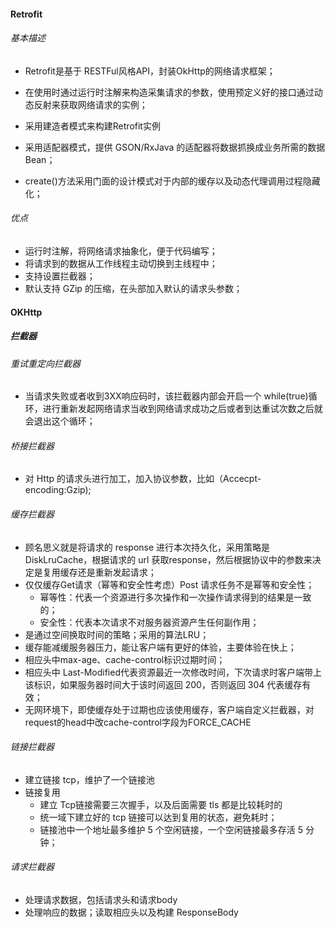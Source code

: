 #### Retrofit

###### 基本描述

- Retrofit是基于 RESTFul风格API，封装OkHttp的网络请求框架；
- 在使用时通过运行时注解来构造采集请求的参数，使用预定义好的接口通过动态反射来获取网络请求的实例；

- 采用建造者模式来构建Retrofit实例
- 采用适配器模式，提供 GSON/RxJava 的适配器将数据抓换成业务所需的数据 Bean；
- create()方法采用门面的设计模式对于内部的缓存以及动态代理调用过程隐藏化；

###### 优点

- 运行时注解，将网络请求抽象化，便于代码编写；
- 将请求到的数据从工作线程主动切换到主线程中；
- 支持设置拦截器；
- 默认支持 GZip 的压缩，在头部加入默认的请求头参数；

#### OKHttp

##### 拦截器

###### 重试重定向拦截器

- 当请求失败或者收到3XX响应码时，该拦截器内部会开启一个 while(true)循环，进行重新发起网络请求当收到网络请求成功之后或者到达重试次数之后就会退出这个循环；

###### 桥接拦截器

- 对 Http 的请求头进行加工，加入协议参数，比如（Accecpt-encoding:Gzip);

###### 缓存拦截器

- 顾名思义就是将请求的 response 进行本次持久化，采用策略是DiskLruCache，根据请求的 url 获取response，然后根据协议中的参数来决定是复用缓存还是重新发起请求；
- 仅仅缓存Get请求（幂等和安全性考虑）Post 请求任务不是幂等和安全性；
  - 幂等性：代表一个资源进行多次操作和一次操作请求得到的结果是一致的；
  - 安全性：代表本次请求不对服务器资源产生任何副作用；
- 是通过空间换取时间的策略；采用的算法LRU；
- 缓存能减缓服务器压力，能让客户端有更好的体验，主要体验在快上；
- 相应头中max-age、cache-control标识过期时间；
- 相应头中 Last-Modified代表资源最近一次修改时间，下次请求时客户端带上该标识，如果服务器时间大于该时间返回 200，否则返回 304 代表缓存有效；
- 无网环境下，即使缓存处于过期也应该使用缓存，客户端自定义拦截器，对request的head中改cache-control字段为FORCE_CACHE

###### 链接拦截器

- 建立链接 tcp，维护了一个链接池
- 链接复用
  - 建立 Tcp链接需要三次握手，以及后面需要 tls 都是比较耗时的
  - 统一域下建立好的 tcp 链接可以达到复用的状态，避免耗时；
  - 链接池中一个地址最多维护 5 个空闲链接，一个空闲链接最多存活 5 分钟；

###### 请求拦截器

- 处理请求数据，包括请求头和请求body
- 处理响应的数据；读取相应头以及构建 ResponseBody

